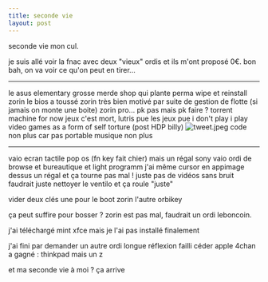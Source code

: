 ```yaml
---
title: seconde vie
layout: post
---
```


seconde vie mon cul.

je suis allé voir la fnac avec deux "vieux" ordis
et ils m'ont proposé 0€.
bon bah, on va voir ce qu'on peut en tirer...

---

le asus
elementary grosse merde
shop qui plante perma
wipe et reinstall zorin
le bios a toussé
zorin très bien
motivé par suite de gestion de flotte
(si jamais on monte une boite)
zorin pro... pk pas
mais pk faire ?
torrent machine for now
jeux c'est mort, lutris pue
les jeux pue
i don't play i play video games as a form of self torture
(post HDP billy)
![tweet.jpeg](/img/tweet.jpeg)
code non plus car pas portable
musique non plus

---

vaio
ecran tactile
pop os
(fn key fait chier)
mais un régal
sony vaio ordi de browse et bureautique et light programm
j'ai même cursor en appimage dessus
un régal
et ça tourne pas mal !
juste pas de vidéos sans bruit
faudrait juste nettoyer le ventilo et ça roule
"juste"

vider deux clés
une pour le boot zorin
l'autre orbikey

ça peut suffire pour bosser ?
zorin est pas mal,
faudrait un ordi leboncoin.

j'ai téléchargé mint xfce
mais je l'ai pas installé finalement

j'ai fini par demander un autre ordi
longue réflexion
failli céder apple
4chan a gagné : thinkpad
mais un z

et ma seconde vie à moi ?
ça arrive
